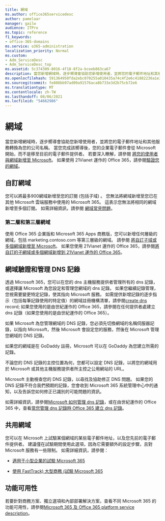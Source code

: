 ```yaml
---
title: 網域
ms.author: office365servicedesc
author: pamelaar
manager: gailw
audience: ITPro
ms.topic: reference
f1_keywords:
- office-365-domains
ms.service: o365-administration
localization_priority: Normal
ms.custom:
- Adm_ServiceDesc
- Adm_ServiceDesc_top
ms.assetid: 5c374309-8016-4f18-8f2a-bceeb863ca67
description: 當您新增網域時，逐步嚮導會協助您新增使用者，並將您的電子郵件地址和其他服務轉換為您的公司名稱。 當您完成該嚮導後，您的企業電子郵件會從 Microsoft 開始，而不是移至目前的電子郵件提供者。 若要深入瞭解，請參閱將您的使用者與網域新增至 Microsoft。 如果使用 21Vianet 運作的 Office 365，請參閱驗證您的網域。
ms.openlocfilehash: 591364950fda2ebc070255a010435a74c4f2e6c41882236a1e35b987ba54c605
ms.sourcegitcommit: fe808bb97ad09a91576aca8b733e3d2b75cb72e6
ms.translationtype: MT
ms.contentlocale: zh-TW
ms.lasthandoff: 08/06/2021
ms.locfileid: "54662986"
---
```

# <a name="domains"></a>網域

當您新增網域時，逐步嚮導會協助您新增使用者，並將您的電子郵件地址和其他服務轉換為您的公司名稱。 當您完成該嚮導後，您的企業電子郵件會從 Microsoft 開始，而不是移至目前的電子郵件提供者。 若要深入瞭解，請參閱 [將您的使用者與網域新增至 Microsoft](https://support.office.com/article/6383f56d-3d09-4dcb-9b41-b5f5a5efd611)。 如果使用 21Vianet 運作的 Office 365，請參閱[驗證您的網域](/office365/admin/setup/add-domain)。
  
## <a name="custom-domains"></a>自訂網域

您可以將最多900網域新增至您的訂閱 (包括子域) 。 您無法將網域新增至您已在其他 Microsoft 雲端服務中使用的 Microsoft 365。 這表示您無法將相同的網域新增至多個訂閱。 如需詳細資訊，請參閱 [網域常見問題](https://support.office.com/article/Domains-FAQ-1272bad0-4bd4-4796-8005-67d6fb3afc5a)。
  
### <a name="second-and-third-level-domains"></a>第二層和第三層網域

使用 Office 365 企業版和 Microsoft 365 Apps 商務版，您可以新增任何層級的網域，包括 marketing.contoso.com 等第三層級的網域。 請參閱 [將自訂子域或多個網域新增至 Microsoft](/office365/admin/setup/domains-faq)。 如果您使用 21Vianet 運作的 Office 365，請參閱[將自訂的子網域或多個網域新增到 21Vianet 運作的 Office 365](/office365/admin/setup/domains-faq)。
  
## <a name="domain-verification-and-managing-dns-records"></a>網域驗證和管理 DNS 記錄

透過 Microsoft 365，您可以在您的 dns 主機服務提供者管理所有的 dns 記錄，或選擇讓 Microsoft 為您設定和管理您網域的 dns 記錄。 如果您繼續記錄管理，您視需要變更特定記錄，使其指向 Microsoft 服務。 如需提供新增記錄的逐步指示（包括每筆記錄使用的特定值）的網域註冊機構清單，請參閱[create dns](/office365/admin/get-help-with-domains/create-dns-records-at-any-dns-hosting-provider) record; 如果您使用的是由世紀運作的 Office 365，請參閱在任何提供者處建立 dns 記錄（如果您使用的是由世紀運作的 Office 365）。 
  
如果 Microsoft 為您管理網域的 DNS 記錄，您必須先切換網域的名稱伺服器記錄，以指向 Microsoft，然後 Microsoft 會設定您的服務，然後在 Microsoft 管理您網域的 DNS 記錄。
  
如果您的網域是在 GoDaddy 註冊，Microsoft 可以在 GoDaddy 為您建立所需的記錄。 
  
不論您的 DNS 記錄的主控位置為何，您都可以設定 DNS 記錄，以將您的網域用於 Microsoft 或其他主機服務提供者所主控之公用網站的 URL。 
  
Microsoft 主動檢查您的 DNS 記錄，以尋找及協助修正 DNS 問題。 如果您的 DNS 記錄不符合我們預期的記錄，您會收到 Microsoft 365 系統管理中心中的通知，以及告訴您如何修正已識別的可能問題的資訊。
  
如需詳細資訊，請參閱[Microsoft 如何管理 dns 記錄](/office365/admin/setup/domains-faq)，或在由世紀運作的 Office 365 中，查看[當您管理 dns 記錄時 Office 365 建立 dns 記錄](/office365/admin/services-in-china/create-dns-records-when-you-manage-your-dns-records)。
  
## <a name="sharing-a-domain"></a>共用網域

您可以在 Microsoft 上試驗某個網域的某些電子郵件地址，以及您先前的電子郵件提供者。 建議僅在試驗期間使用此選項，因為它需要額外的設定步驟，且對 Microsoft 服務有一些限制。 如需詳細資訊，請參閱：
  
- [適用于小型企業的試驗 Microsoft 365](https://support.office.com/article/39cee536-6a03-40cf-b9c1-f301bb6001d7)
    
- [使用 FastTrack) 大型商務 (試驗 Microsoft 365](https://fasttrack.office.com/onboard)
    
## <a name="feature-availability"></a>功能可用性

若要針對商務方案、獨立選項和內部部署解決方案，查看不同 Microsoft 365 的功能可用性，請參閱[Microsoft 365 及 Office 365 platform service description](office-365-platform-service-description.md)。
